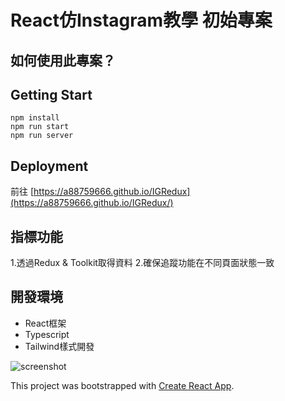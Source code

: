 # React仿Instagram教學 初始專案

## 如何使用此專案？


## Getting Start

```
npm install
npm run start
npm run server
```
## Deployment

前往 [https://a88759666.github.io/IGRedux](https://a88759666.github.io/IGRedux/)

## 指標功能

1.透過Redux & Toolkit取得資料
2.確保追蹤功能在不同頁面狀態一致

## 開發環境

  * React框架
  * Typescript
  * Tailwind樣式開發

![screenshot](./src/assets/images/screenshot.png)


This project was bootstrapped with [Create React App](https://github.com/facebook/create-react-app).



